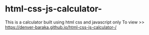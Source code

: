 # html-css-js-calculator-
This is a calculator built using html css and javascript only
To view >> https://denver-baraka.github.io/html-css-js-calculator-/
